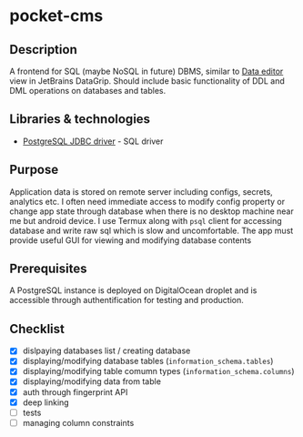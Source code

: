# pocket-cms

## Description
A frontend for SQL (maybe NoSQL in future) DBMS, similar to [Data editor](https://www.jetbrains.com/help/datagrip/table-editor.html#) view in JetBrains DataGrip. Should include basic functionality of DDL and DML operations on databases and tables.


## Libraries & technologies
- [PostgreSQL JDBC driver](https://jdbc.postgresql.org/) - SQL driver


## Purpose
Application data is stored on remote server including configs, secrets, analytics etc. I often need immediate access to modify config property or change app state through database when there is no desktop machine near me but android device. I use Termux along with `psql` client for accessing database and write raw sql which is slow and uncomfortable. The app must provide useful GUI for viewing and modifying database contents


## Prerequisites
A PostgreSQL instance is deployed on DigitalOcean droplet and is accessible through authentification for testing and production.

## Checklist
- [x] dislpaying databases list / creating database
- [x] displaying/modifying database tables (`information_schema.tables`)
- [x] displaying/modifying table comumn types (`information_schema.columns`)
- [x] displaying/modifying data from table
- [x] auth through fingerprint API
- [x] deep linking
- [ ] tests
- [ ] managing column constraints
